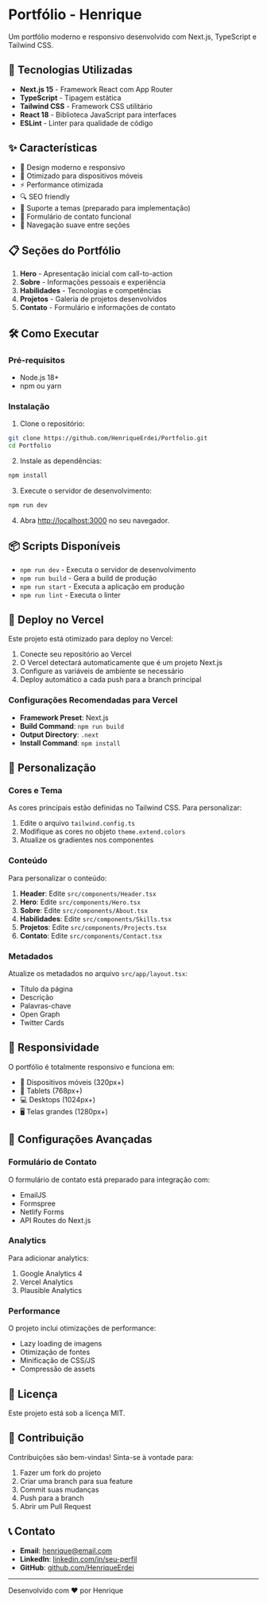 # Portfólio - Henrique

Um portfólio moderno e responsivo desenvolvido com Next.js, TypeScript e Tailwind CSS.

## 🚀 Tecnologias Utilizadas

- **Next.js 15** - Framework React com App Router
- **TypeScript** - Tipagem estática
- **Tailwind CSS** - Framework CSS utilitário
- **React 18** - Biblioteca JavaScript para interfaces
- **ESLint** - Linter para qualidade de código

## ✨ Características

- 🎨 Design moderno e responsivo
- 📱 Otimizado para dispositivos móveis
- ⚡ Performance otimizada
- 🔍 SEO friendly
- 🌙 Suporte a temas (preparado para implementação)
- 📧 Formulário de contato funcional
- 🎯 Navegação suave entre seções

## 📋 Seções do Portfólio

1. **Hero** - Apresentação inicial com call-to-action
2. **Sobre** - Informações pessoais e experiência
3. **Habilidades** - Tecnologias e competências
4. **Projetos** - Galeria de projetos desenvolvidos
5. **Contato** - Formulário e informações de contato

## 🛠️ Como Executar

### Pré-requisitos

- Node.js 18+ 
- npm ou yarn

### Instalação

1. Clone o repositório:
```bash
git clone https://github.com/HenriqueErdei/Portfolio.git
cd Portfolio
```

2. Instale as dependências:
```bash
npm install
```

3. Execute o servidor de desenvolvimento:
```bash
npm run dev
```

4. Abra [http://localhost:3000](http://localhost:3000) no seu navegador.

## 📦 Scripts Disponíveis

- `npm run dev` - Executa o servidor de desenvolvimento
- `npm run build` - Gera a build de produção
- `npm run start` - Executa a aplicação em produção
- `npm run lint` - Executa o linter

## 🚀 Deploy no Vercel

Este projeto está otimizado para deploy no Vercel:

1. Conecte seu repositório ao Vercel
2. O Vercel detectará automaticamente que é um projeto Next.js
3. Configure as variáveis de ambiente se necessário
4. Deploy automático a cada push para a branch principal

### Configurações Recomendadas para Vercel

- **Framework Preset**: Next.js
- **Build Command**: `npm run build`
- **Output Directory**: `.next`
- **Install Command**: `npm install`

## 🎨 Personalização

### Cores e Tema

As cores principais estão definidas no Tailwind CSS. Para personalizar:

1. Edite o arquivo `tailwind.config.ts`
2. Modifique as cores no objeto `theme.extend.colors`
3. Atualize os gradientes nos componentes

### Conteúdo

Para personalizar o conteúdo:

1. **Header**: Edite `src/components/Header.tsx`
2. **Hero**: Edite `src/components/Hero.tsx`
3. **Sobre**: Edite `src/components/About.tsx`
4. **Habilidades**: Edite `src/components/Skills.tsx`
5. **Projetos**: Edite `src/components/Projects.tsx`
6. **Contato**: Edite `src/components/Contact.tsx`

### Metadados

Atualize os metadados no arquivo `src/app/layout.tsx`:

- Título da página
- Descrição
- Palavras-chave
- Open Graph
- Twitter Cards

## 📱 Responsividade

O portfólio é totalmente responsivo e funciona em:

- 📱 Dispositivos móveis (320px+)
- 📱 Tablets (768px+)
- 💻 Desktops (1024px+)
- 🖥️ Telas grandes (1280px+)

## 🔧 Configurações Avançadas

### Formulário de Contato

O formulário de contato está preparado para integração com:

- EmailJS
- Formspree
- Netlify Forms
- API Routes do Next.js

### Analytics

Para adicionar analytics:

1. Google Analytics 4
2. Vercel Analytics
3. Plausible Analytics

### Performance

O projeto inclui otimizações de performance:

- Lazy loading de imagens
- Otimização de fontes
- Minificação de CSS/JS
- Compressão de assets

## 📄 Licença

Este projeto está sob a licença MIT.

## 🤝 Contribuição

Contribuições são bem-vindas! Sinta-se à vontade para:

1. Fazer um fork do projeto
2. Criar uma branch para sua feature
3. Commit suas mudanças
4. Push para a branch
5. Abrir um Pull Request

## 📞 Contato

- **Email**: henrique@email.com
- **LinkedIn**: [linkedin.com/in/seu-perfil](https://linkedin.com)
- **GitHub**: [github.com/HenriqueErdei](https://github.com/HenriqueErdei)

---

Desenvolvido com ❤️ por Henrique

